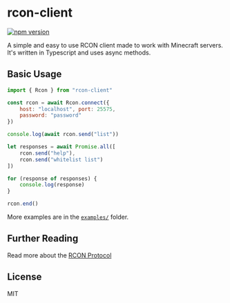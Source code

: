 # rcon-client

[![npm version](https://img.shields.io/npm/v/rcon-client.svg)](https://www.npmjs.com/package/rcon-client)

A simple and easy to use RCON client made to work with Minecraft servers.
It's written in Typescript and uses async methods.

## Basic Usage

```js
import { Rcon } from "rcon-client"

const rcon = await Rcon.connect({
    host: "localhost", port: 25575,
    password: "password"
})

console.log(await rcon.send("list"))

let responses = await Promise.all([
    rcon.send("help"),
    rcon.send("whitelist list")
])

for (response of responses) {
    console.log(response)
}

rcon.end()
```

More examples are in the [`examples/`](https://gitlab.com/janispritzkau/rcon-client/tree/master/examples) folder.

## Further Reading

Read more about the [RCON Protocol](http://wiki.vg/RCON)

## License

MIT
